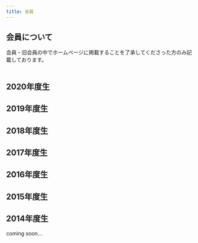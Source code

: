 ```yaml
---
title: 会員
---
```


## 会員について
会員・旧会員の中でホームページに掲載することを了承してくださった方のみ記載しております。  
<br>

## 2020年度生
## 2019年度生
## 2018年度生
## 2017年度生
## 2016年度生
## 2015年度生
## 2014年度生

coming soon...  